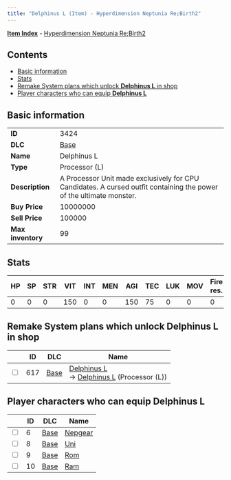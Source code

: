 ```yaml
---
title: "Delphinus L (Item) - Hyperdimension Neptunia Re;Birth2"
---
```


[**Item Index**](/neptunia/rb2/item/index.html) - [Hyperdimension Neptunia Re;Birth2](/neptunia/rb2)

## Contents

- [Basic information](#basic-information)
- [Stats](#stats)
- [Remake System plans which unlock **Delphinus L** in shop](#remake-system-plans-which-unlock-delphinus-l-in-shop)
- [Player characters who can equip **Delphinus L**](#player-characters-who-can-equip-delphinus-l)

## Basic information

|   |   |
| -- | -- |
| **ID** | 3424 |
| **DLC** | [Base](/neptunia/rb2/dlc/0-base.html) |
| **Name** | Delphinus L |
| **Type** | Processor (L) |
| **Description** | A Processor Unit made exclusively for CPU Candidates. A cursed outfit containing the power of the ultimate monster. |
| **Buy Price** | 10000000 |
| **Sell Price** | 100000 |
| **Max inventory** | 99 |

## Stats

| HP | SP | STR | VIT | INT | MEN | AGI | TEC | LUK | MOV | Fire res. | Ice res. | Wind res. | Lightning res. |
| -- | -- | --- | --- | --- | --- | --- | --- | --- | --- | --------- | -------- | --------- | -------------- |
| 0 | 0 | 0 | 150 | 0 | 0 | 150 | 75 | 0 | 0 | 0 | 0 | 0 | 0 |

## Remake System plans which unlock **Delphinus L** in shop

|    | ID | DLC | Name |
| -- | -- | --- | ---- |
| <input type="checkbox" id="rb2-remake-0-617" class="trackbox" /> | 617 | [Base](/neptunia/rb2/dlc/0-base.html) | [Delphinus L](/neptunia/rb2/remake/0-617-delphinus-l.html)<br />→ [Delphinus L](/neptunia/rb2/item/0-3424-delphinus-l.html) (Processor (L)) |

## Player characters who can equip **Delphinus L**

|    | ID | DLC | Name |
| -- | -- | --- | ---- |
| <input type="checkbox" id="rb2-player-0-6" class="trackbox" /> | 6 | [Base](/neptunia/rb2/dlc/0-base.html) | [Nepgear](/neptunia/rb2/player/0-6-nepgear.html) |
| <input type="checkbox" id="rb2-player-0-8" class="trackbox" /> | 8 | [Base](/neptunia/rb2/dlc/0-base.html) | [Uni](/neptunia/rb2/player/0-8-uni.html) |
| <input type="checkbox" id="rb2-player-0-9" class="trackbox" /> | 9 | [Base](/neptunia/rb2/dlc/0-base.html) | [Rom](/neptunia/rb2/player/0-9-rom.html) |
| <input type="checkbox" id="rb2-player-0-10" class="trackbox" /> | 10 | [Base](/neptunia/rb2/dlc/0-base.html) | [Ram](/neptunia/rb2/player/0-10-ram.html) |